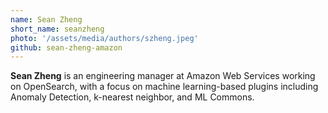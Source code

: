 ```yaml
---
name: Sean Zheng
short_name: seanzheng
photo: '/assets/media/authors/szheng.jpeg'
github: sean-zheng-amazon
---
```


**Sean Zheng** is an engineering manager at Amazon Web Services working on OpenSearch, with a focus on machine learning-based plugins including Anomaly Detection, k-nearest neighbor, and ML Commons.